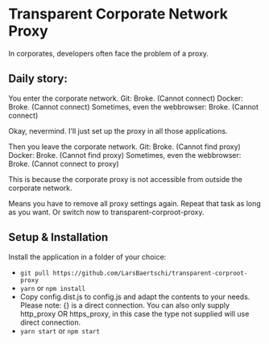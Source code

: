# Transparent Corporate Network Proxy
In corporates, developers often face the problem of a proxy.

## Daily story:
You enter the corporate network.
Git: Broke. (Cannot connect)
Docker: Broke. (Cannot connect)
Sometimes, even the webbrowser: Broke. (Cannot connect)

Okay, nevermind. I'll just set up the proxy in all those applications.

Then you leave the corporate network.
Git: Broke. (Cannot find proxy)
Docker: Broke. (Cannot find proxy)
Sometimes, even the webbrowser: Broke. (Cannot connect to proxy)

This is because the corporate proxy is not accessible from outside the corporate network.

Means you have to remove all proxy settings again. Repeat that task as long
as you want. Or switch now to transparent-corproot-proxy.

## Setup & Installation
Install the application in a folder of your choice:
- `git pull https://github.com/LarsBaertschi/transparent-corproot-proxy`
- `yarn` or `npm install`
- Copy config.dist.js to config.js and adapt the contents to your needs.
  Please note: {} is a direct connection. You can also only supply http_proxy OR
  https_proxy, in this case the type not supplied will use direct connection.
- `yarn start` or `npm start`
